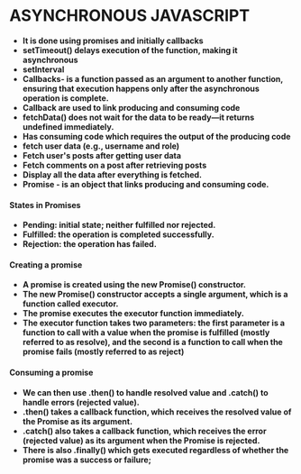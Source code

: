 # **ASYNCHRONOUS JAVASCRIPT**

* **It is done using promises and initially callbacks**
* **setTimeout() delays execution of the function, making it asynchronous**
* **setInterval**
* **Callbacks- is a function passed as an argument to another function, ensuring that execution happens only after the asynchronous operation is complete.**
* **Callback are used to link producing and consuming code**
* **fetchData() does not wait for the data to be ready—it returns undefined immediately.**
* **Has consuming code which requires the output of the producing code**
* **fetch user data (e.g., username and role)**
* **Fetch user's posts after getting user data**
* **Fetch comments on a post after retrieving posts**
* **Display all the data after everything is fetched.**
* **Promise -  is an object that links producing and consuming code.**





#### **States in Promises**

* **Pending: initial state; neither fulfilled nor rejected.**
* **Fulfilled: the operation is completed successfully.**
* **Rejection: the operation has failed.**



#### **Creating a promise﻿**

* **A promise is created using the new Promise() constructor.**
* **The new Promise() constructor accepts a single argument, which is a function called executor.**
* **The promise executes the executor function immediately.**
* **The executor function takes two parameters: the first parameter is a function to call with a value when the promise is fulfilled (mostly referred to as resolve), and the second is a function to call when the promise fails (mostly referred to as reject)**



#### **Consuming a promise﻿**

* **We can then use .then() to handle resolved value and .catch() to handle errors (rejected value).**
* **.then() takes a callback function, which receives the resolved value of the Promise as its argument.**
* **.catch() also takes a callback function, which receives the error (rejected value) as its argument when the Promise is rejected.**
* **There is also .finally() which gets executed regardless of whether the promise was a success or failure;**





